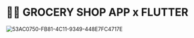 # 🥑📱 GROCERY SHOP APP x FLUTTER


![53AC0750-FB81-4C11-9349-448E7FC4717E](https://user-images.githubusercontent.com/29016489/202695738-b37d8ffe-a2c7-41fb-9719-b032bb1ab8c4.JPG)
